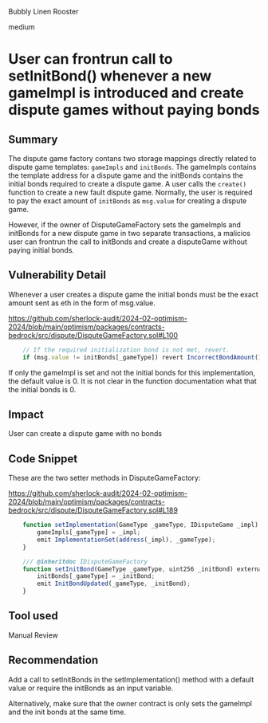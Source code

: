 Bubbly Linen Rooster

medium

# User can frontrun call to setInitBond() whenever a new gameImpl is introduced and create dispute games without paying bonds

## Summary
The dispute game factory contans two storage mappings directly related to dispute game templates: `gameImpls` and `initBonds`. The gameImpls contains the template address for a dispute game and the initBonds contains the initial bonds required to create a dispute game. A user calls the `create()` function to create a new fault dispute game. Normally, the user is required to pay the exact amount of `initBonds` as `msg.value` for creating a dispute game.

However, if the owner of DisputeGameFactory sets the gameImpls and initBonds for a new dispute game in two separate transactions, a malicios user can frontrun the call to initBonds and create a disputeGame without paying initial bonds.

## Vulnerability Detail
Whenever a user creates a dispute game the initial bonds must be the exact amount sent as eth in the form of msg.value.

https://github.com/sherlock-audit/2024-02-optimism-2024/blob/main/optimism/packages/contracts-bedrock/src/dispute/DisputeGameFactory.sol#L100
```js
    // If the required initialization bond is not met, revert.
    if (msg.value != initBonds[_gameType]) revert IncorrectBondAmount();
```

If only the gameImpl is set and not the initial bonds for this implementation, the default value is 0. It is not clear in the function documentation what that the initial bonds is 0.

## Impact
User can create a dispute game with no bonds

## Code Snippet
These are the two setter methods in DisputeGameFactory:

https://github.com/sherlock-audit/2024-02-optimism-2024/blob/main/optimism/packages/contracts-bedrock/src/dispute/DisputeGameFactory.sol#L189
```js
    function setImplementation(GameType _gameType, IDisputeGame _impl) external onlyOwner {
        gameImpls[_gameType] = _impl;
        emit ImplementationSet(address(_impl), _gameType);
    }

    /// @inheritdoc IDisputeGameFactory
    function setInitBond(GameType _gameType, uint256 _initBond) external onlyOwner {
        initBonds[_gameType] = _initBond;
        emit InitBondUpdated(_gameType, _initBond);
    }
```


## Tool used
Manual Review

## Recommendation
Add a call to setInitBonds in the setImplementation() method with a default value or require the initBonds as an input variable.

Alternatively, make sure that the owner contract is only sets the gameImpl and the init bonds at the same time.

